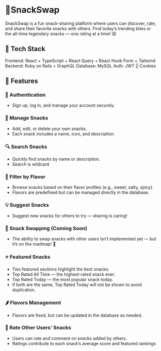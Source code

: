 # 🥪SnackSwap

SnackSwap is a fun snack-sharing platform where users can discover, rate, and share their favorite snacks with others.
Find today’s trending bites or the all-time legendary snacks — one rating at a time! 😋

## 🧠 Tech Stack

Frontend: React + TypeScript + React Query + React Hook Form + Tailwind
Backend: Ruby on Rails + GraphQL
Database: MySQL
Auth: JWT || Cookies

## 🚀 Features

### 🔐 Authentication

- Sign up, log in, and manage your account securely.

### 🍪 Manage Snacks

- Add, edit, or delete your own snacks.
- Each snack includes a name, icon, and description.

### 🔍 Search Snacks

- Quickly find snacks by name or description.
- Search is wildcard

### 🧂 Filter by Flavor

- Browse snacks based on their flavor profiles (e.g., sweet, salty, spicy).
- Flavors are predefined but can be managed directly in the database.

### 💡 Suggest Snacks

- Suggest new snacks for others to try — sharing is caring!

### 🔄 Snack Swapping (Coming Soon)

- The ability to swap snacks with other users isn’t implemented yet — but it’s on the roadmap! 🚧

### ⭐ Featured Snacks

- Two featured sections highlight the best snacks:
- Top Rated All Time — the highest-rated snack ever.
- Top Rated Today — the most popular snack today.
- If both are the same, Top Rated Today will not be shown to avoid duplication.

### 🌶️ Flavors Management

- Flavors are fixed, but can be updated in the database as needed.

### 🌟 Rate Other Users’ Snacks

- Users can rate and comment on snacks added by others.
- Ratings contribute to each snack’s average score and featured rankings